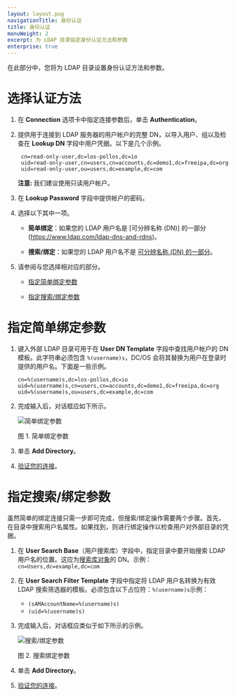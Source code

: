 ```yaml
---
layout: layout.pug
navigationTitle: 身份认证
title: 身份认证
menuWeight: 2
excerpt: 为 LDAP 目录指定身份认证方法和参数
enterprise: true
---
```



在此部分中，您将为 LDAP 目录设置身份认证方法和参数。

# 选择认证方法

1. 在 **Connection** 选项卡中指定连接参数后，单击 **Authentication**。

1. 提供用于连接到 LDAP 服务器的用户帐户的完整 DN，以导入用户、组以及检查在 **Lookup DN** 字段中用户凭据。以下是几个示例。

        cn=read-only-user,dc=los-pollos,dc=io
        uid=read-only-user,cn=users,cn=accounts,dc=demo1,dc=freeipa,dc=org
        uid=read-only-user,ou=users,dc=example,dc=com

    <p class="message--note"><strong>注意: </strong>我们建议使用只读用户帐户。</p>

1. 在 **Lookup Password** 字段中提供帐户的密码。

1. 选择以下其中一项。

    - **简单绑定**：如果您的 LDAP 用户名是 [可分辨名称 (DN)] 的一部分(https://www.ldap.com/ldap-dns-and-rdns)。

    - **搜索/绑定**：如果您的 LDAP 用户名不是 [可分辨名称 (DN) 的一部分](https://www.ldap.com/ldap-dns-and-rdns)。

1. 请参阅与您选择相对应的部分。

    - [指定简单绑定参数](#specify-simple-bind-parameters)

    - [指定搜索/绑定参数](#specify-searchbind-parameters)

# 指定简单绑定参数

1. 键入外部 LDAP 目录可用于在 **User DN Template** 字段中查找用户帐户的 DN 模板。此字符串必须包含 `%(username)s`，DC/OS 会将其替换为用户在登录时提供的用户名。下面是一些示例。
    ```
    cn=%(username)s,dc=los-pollos,dc=io
    uid=%(username)s,cn=users,cn=accounts,dc=demo1,dc=freeipa,dc=org
    uid=%(username)s,ou=users,dc=example,dc=com
    ```

1. 完成输入后，对话框应如下所示。

    ![简单绑定参数](/dcos/cn/1.11/img/ldap-add-dir-auth-simple-bind.png) 

    图 1. 简单绑定参数 

1. 单击 **Add Directory**。

1. [验证您的连接](/dcos/cn/1.11/security/ent/ldap/ldap-verify/)。


# 指定搜索/绑定参数

虽然简单的绑定连接只需一步即可完成，但搜索/绑定操作需要两个步骤。首先，在目录中搜索用户名属性。如果找到，则进行绑定操作以检查用户对外部目录的凭据。

1. 在 **User Search Base**（用户搜索库）字段中，指定目录中要开始搜索 LDAP 用户名的位置。这应为[搜索库对象](https://technet.microsoft.com/en-us/library/cc978021.aspx)的 DN。示例：`cn=Users,dc=example,dc=com`

1. 在 **User Search Filter Template** 字段中指定将 LDAP 用户名转换为有效 LDAP 搜索筛选器的模板。必须包含以下占位符：`%(username)s`示例：

    - `(sAMAccountName=%(username)s)`
    - `(uid=%(username)s)`

1. 完成输入后，对话框应类似于如下所示的示例。

    ![搜索/绑定参数](/dcos/cn/1.11/img/ldap-add-dir-auth-search-bind.png)

    图 2. 搜索绑定参数

1. 单击 **Add Directory**。

1. [验证您的连接](/dcos/cn/1.11/security/ent/ldap/ldap-verify/)。
